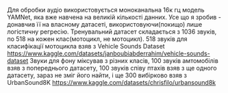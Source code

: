 Для обробки аудіо використовується моноканальна 16к гц модель YAMNet, яка вже навчена на великій кількості данних. Усе що я зробив - донавчив її на власному датасеті, використовуючи(покищо) лише логістичну регресію. 
Тренувальний датасет складається з 1036 звуків, по 518 на кожен клас(мотоцикл, не мотоцикл). 518 звуків для класифікації мотоцикла взяв з Vehicle Sounds Dataset https://www.kaggle.com/datasets/janboubiabderrahim/vehicle-sounds-dataset
Звуки для фону міксував з різних класів, 100 звуків амтомобілів взяв з попереднього датасету, 100 звуків співу птахів взяв з ще одного датасету, зараз не зміг його найти, і ще 300 вибірково взяв з UrbanSound8K https://www.kaggle.com/datasets/chrisfilo/urbansound8k
